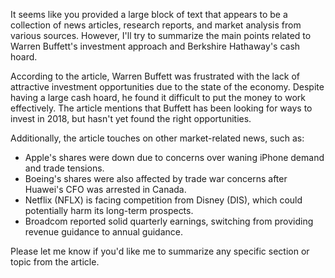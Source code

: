 It seems like you provided a large block of text that appears to be a collection of news articles, research reports, and market analysis from various sources. However, I'll try to summarize the main points related to Warren Buffett's investment approach and Berkshire Hathaway's cash hoard.

According to the article, Warren Buffett was frustrated with the lack of attractive investment opportunities due to the state of the economy. Despite having a large cash hoard, he found it difficult to put the money to work effectively. The article mentions that Buffett has been looking for ways to invest in 2018, but hasn't yet found the right opportunities.

Additionally, the article touches on other market-related news, such as:

* Apple's shares were down due to concerns over waning iPhone demand and trade tensions.
* Boeing's shares were also affected by trade war concerns after Huawei's CFO was arrested in Canada.
* Netflix (NFLX) is facing competition from Disney (DIS), which could potentially harm its long-term prospects.
* Broadcom reported solid quarterly earnings, switching from providing revenue guidance to annual guidance.

Please let me know if you'd like me to summarize any specific section or topic from the article.